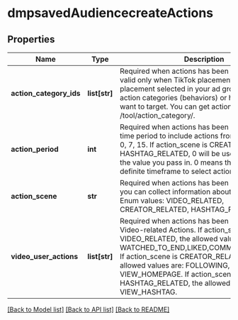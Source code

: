 # dmpsavedAudiencecreateActions

## Properties
Name | Type | Description | Notes
------------ | ------------- | ------------- | -------------
**action_category_ids** | **list[str]** | Required when actions has been specified and valid only when TikTok placement is the only placement selected in your ad group. IDs of the action categories (behaviors) or hashtags that you want to target. You can get action category IDs via /tool/action_category/. | [optional] 
**action_period** | **int** | Required when actions has been specified. The time period to include actions from. Enum values: 0, 7, 15. If action_scene is CREATOR_RELATED or HASHTAG_RELATED, 0 will be used regardless of the value you pass in. 0 means that there is no definite timeframe to select actions from. | [optional] 
**action_scene** | **str** | Required when actions has been specified. Where you can collect information about user actions. Enum values: VIDEO_RELATED, CREATOR_RELATED, HASHTAG_RELATED. | [optional] 
**video_user_actions** | **list[str]** | Required when actions has been specified. Video-related Actions. If action_scene is VIDEO_RELATED, the allowed values are: WATCHED_TO_END,LIKED,COMMENTED,SHARED. If action_scene is CREATOR_RELATED, the allowed values are: FOLLOWING, VIEW_HOMEPAGE. If action_scene is HASHTAG_RELATED, the allowed value is VIEW_HASHTAG. | [optional] 

[[Back to Model list]](../README.md#documentation-for-models) [[Back to API list]](../README.md#documentation-for-api-endpoints) [[Back to README]](../README.md)

